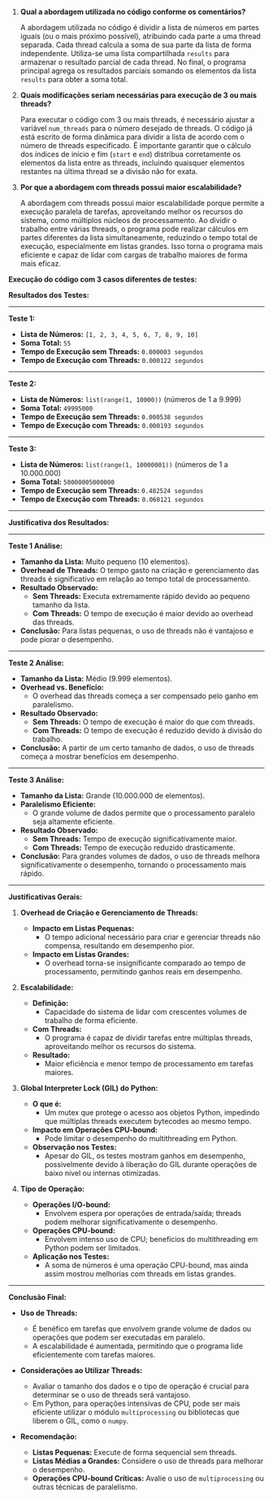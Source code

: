 
1. **Qual a abordagem utilizada no código conforme os comentários?**

   A abordagem utilizada no código é dividir a lista de números em partes iguais (ou o mais próximo possível), atribuindo cada parte a uma thread separada. Cada thread calcula a soma de sua parte da lista de forma independente. Utiliza-se uma lista compartilhada `results` para armazenar o resultado parcial de cada thread. No final, o programa principal agrega os resultados parciais somando os elementos da lista `results` para obter a soma total.

2. **Quais modificações seriam necessárias para execução de 3 ou mais threads?**

   Para executar o código com 3 ou mais threads, é necessário ajustar a variável `num_threads` para o número desejado de threads. O código já está escrito de forma dinâmica para dividir a lista de acordo com o número de threads especificado. É importante garantir que o cálculo dos índices de início e fim (`start` e `end`) distribua corretamente os elementos da lista entre as threads, incluindo quaisquer elementos restantes na última thread se a divisão não for exata.

3. **Por que a abordagem com threads possui maior escalabilidade?**

   A abordagem com threads possui maior escalabilidade porque permite a execução paralela de tarefas, aproveitando melhor os recursos do sistema, como múltiplos núcleos de processamento. Ao dividir o trabalho entre várias threads, o programa pode realizar cálculos em partes diferentes da lista simultaneamente, reduzindo o tempo total de execução, especialmente em listas grandes. Isso torna o programa mais eficiente e capaz de lidar com cargas de trabalho maiores de forma mais eficaz.

**Execução do código com 3 casos diferentes de testes:**

**Resultados dos Testes:**

---

**Teste 1:**

- **Lista de Números:** `[1, 2, 3, 4, 5, 6, 7, 8, 9, 10]`
- **Soma Total:** `55`
- **Tempo de Execução sem Threads:** `0.000003 segundos`
- **Tempo de Execução com Threads:** `0.000122 segundos`

---

**Teste 2:**

- **Lista de Números:** `list(range(1, 10000))` (números de 1 a 9.999)
- **Soma Total:** `49995000`
- **Tempo de Execução sem Threads:** `0.000538 segundos`
- **Tempo de Execução com Threads:** `0.000193 segundos`

---

**Teste 3:**

- **Lista de Números:** `list(range(1, 10000001))` (números de 1 a 10.000.000)
- **Soma Total:** `50000005000000`
- **Tempo de Execução sem Threads:** `0.482524 segundos`
- **Tempo de Execução com Threads:** `0.060121 segundos`

---

**Justificativa dos Resultados:**

---

**Teste 1 Análise:**

- **Tamanho da Lista:** Muito pequeno (10 elementos).
- **Overhead de Threads:** O tempo gasto na criação e gerenciamento das threads é significativo em relação ao tempo total de processamento.
- **Resultado Observado:**
  - **Sem Threads:** Executa extremamente rápido devido ao pequeno tamanho da lista.
  - **Com Threads:** O tempo de execução é maior devido ao overhead das threads.
- **Conclusão:** Para listas pequenas, o uso de threads não é vantajoso e pode piorar o desempenho.

---

**Teste 2 Análise:**

- **Tamanho da Lista:** Médio (9.999 elementos).
- **Overhead vs. Benefício:**
  - O overhead das threads começa a ser compensado pelo ganho em paralelismo.
- **Resultado Observado:**
  - **Sem Threads:** O tempo de execução é maior do que com threads.
  - **Com Threads:** O tempo de execução é reduzido devido à divisão do trabalho.
- **Conclusão:** A partir de um certo tamanho de dados, o uso de threads começa a mostrar benefícios em desempenho.

---

**Teste 3 Análise:**

- **Tamanho da Lista:** Grande (10.000.000 de elementos).
- **Paralelismo Eficiente:**
  - O grande volume de dados permite que o processamento paralelo seja altamente eficiente.
- **Resultado Observado:**
  - **Sem Threads:** Tempo de execução significativamente maior.
  - **Com Threads:** Tempo de execução reduzido drasticamente.
- **Conclusão:** Para grandes volumes de dados, o uso de threads melhora significativamente o desempenho, tornando o processamento mais rápido.

---

**Justificativas Gerais:**

1. **Overhead de Criação e Gerenciamento de Threads:**
   - **Impacto em Listas Pequenas:**
     - O tempo adicional necessário para criar e gerenciar threads não compensa, resultando em desempenho pior.
   - **Impacto em Listas Grandes:**
     - O overhead torna-se insignificante comparado ao tempo de processamento, permitindo ganhos reais em desempenho.

2. **Escalabilidade:**
   - **Definição:**
     - Capacidade do sistema de lidar com crescentes volumes de trabalho de forma eficiente.
   - **Com Threads:**
     - O programa é capaz de dividir tarefas entre múltiplas threads, aproveitando melhor os recursos do sistema.
   - **Resultado:**
     - Maior eficiência e menor tempo de processamento em tarefas maiores.

3. **Global Interpreter Lock (GIL) do Python:**
   - **O que é:**
     - Um mutex que protege o acesso aos objetos Python, impedindo que múltiplas threads executem bytecodes ao mesmo tempo.
   - **Impacto em Operações CPU-bound:**
     - Pode limitar o desempenho do multithreading em Python.
   - **Observação nos Testes:**
     - Apesar do GIL, os testes mostram ganhos em desempenho, possivelmente devido à liberação do GIL durante operações de baixo nível ou internas otimizadas.

4. **Tipo de Operação:**
   - **Operações I/O-bound:**
     - Envolvem espera por operações de entrada/saída; threads podem melhorar significativamente o desempenho.
   - **Operações CPU-bound:**
     - Envolvem intenso uso de CPU; benefícios do multithreading em Python podem ser limitados.
   - **Aplicação nos Testes:**
     - A soma de números é uma operação CPU-bound, mas ainda assim mostrou melhorias com threads em listas grandes.

---

**Conclusão Final:**

- **Uso de Threads:**
  - É benéfico em tarefas que envolvem grande volume de dados ou operações que podem ser executadas em paralelo.
  - A escalabilidade é aumentada, permitindo que o programa lide eficientemente com tarefas maiores.

- **Considerações ao Utilizar Threads:**
  - Avaliar o tamanho dos dados e o tipo de operação é crucial para determinar se o uso de threads será vantajoso.
  - Em Python, para operações intensivas de CPU, pode ser mais eficiente utilizar o módulo `multiprocessing` ou bibliotecas que liberem o GIL, como o `numpy`.

- **Recomendação:**
  - **Listas Pequenas:** Execute de forma sequencial sem threads.
  - **Listas Médias a Grandes:** Considere o uso de threads para melhorar o desempenho.
  - **Operações CPU-bound Críticas:** Avalie o uso de `multiprocessing` ou outras técnicas de paralelismo.
